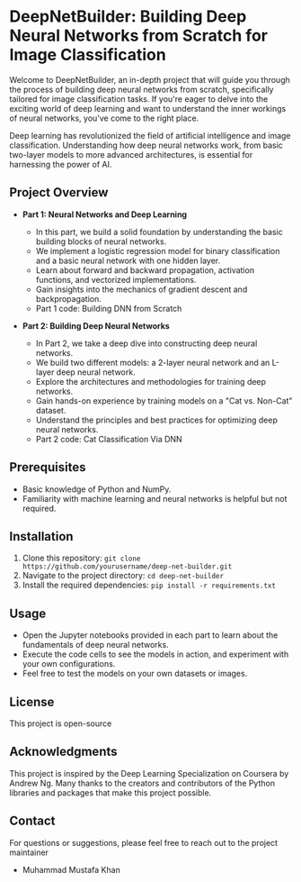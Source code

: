 # DeepNetBuilder: Building Deep Neural Networks from Scratch for Image Classification


Welcome to DeepNetBuilder, an in-depth project that will guide you through the process of building deep neural networks from scratch, specifically tailored for image classification tasks. If you're eager to delve into the exciting world of deep learning and want to understand the inner workings of neural networks, you've come to the right place.

Deep learning has revolutionized the field of artificial intelligence and image classification. Understanding how deep neural networks work, from basic two-layer models to more advanced architectures, is essential for harnessing the power of AI.

## Project Overview

- **Part 1: Neural Networks and Deep Learning**
    - In this part, we build a solid foundation by understanding the basic building blocks of neural networks.
    - We implement a logistic regression model for binary classification and a basic neural network with one hidden layer.
    - Learn about forward and backward propagation, activation functions, and vectorized implementations.
    - Gain insights into the mechanics of gradient descent and backpropagation.
    - Part 1 code: Building DNN from Scratch
      
- **Part 2: Building Deep Neural Networks**
    - In Part 2, we take a deep dive into constructing deep neural networks.
    - We build two different models: a 2-layer neural network and an L-layer deep neural network.
    - Explore the architectures and methodologies for training deep networks.
    - Gain hands-on experience by training models on a "Cat vs. Non-Cat" dataset.
    - Understand the principles and best practices for optimizing deep neural networks.
    - Part 2 code: Cat Classification Via DNN

## Prerequisites

- Basic knowledge of Python and NumPy.
- Familiarity with machine learning and neural networks is helpful but not required.

## Installation

1. Clone this repository: `git clone https://github.com/yourusername/deep-net-builder.git`
2. Navigate to the project directory: `cd deep-net-builder`
3. Install the required dependencies: `pip install -r requirements.txt`

## Usage

- Open the Jupyter notebooks provided in each part to learn about the fundamentals of deep neural networks.
- Execute the code cells to see the models in action, and experiment with your own configurations.
- Feel free to test the models on your own datasets or images.

## License

This project is open-source

## Acknowledgments

This project is inspired by the Deep Learning Specialization on Coursera by Andrew Ng. Many thanks to the creators and contributors of the Python libraries and packages that make this project possible.

## Contact

For questions or suggestions, please feel free to reach out to the project maintainer

- Muhammad Mustafa Khan

